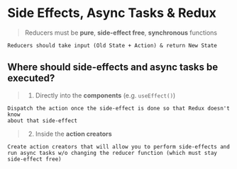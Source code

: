 # Side Effects, Async Tasks & Redux

>Reducers must be **pure**, **side-effect free**, **synchronous** functions

    Reducers should take input (Old State + Action) & return New State

## Where should side-effects and async tasks be executed?

>1. Directly into the **components** (e.g. ```useEffect()```) 
    
    Dispatch the action once the side-effect is done so that Redux doesn't know 
    about that side-effect

>2. Inside the **action creators**

    Create action creators that will allow you to perform side-effects and
    run async tasks w/o changing the reducer function (which must stay side-effect free)

    